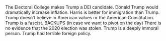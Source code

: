 The Electoral College makes Trump a DEI candidate.
Donald Trump would dramatically increase inflation.
Harris is better for immigration than Trump.
Trump doesn’t believe in American values or the American Constitution.
Trump is a fascist.
BACKUPS (in case we want to pivot on the day)
There is no evidence that the 2020 election was stolen.
Trump is a deeply immoral person.
Trump had terrible foreign policy.